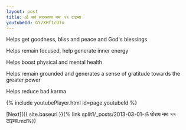 ```yaml
---
layout: post
title: ॐ सर्व लालसाया नमः ११ टाइम्स
youtubeId: GY7XHf1cUTo
---
```

 
 
Helps get goodness, bliss and peace and God's blessings
 
Helps remain focused, help generate inner energy 
 
Helps boost physical and mental health 
 
Helps remain grounded and generates a sense of gratitude towards the greater power 
 
Helps reduce bad karma
 
 
 
 


{% include youtubePlayer.html id=page.youtubeId %}
 
[Next]({{ site.baseurl }}{% link  split1/_posts/2013-03-01-ॐ घोराय नमः ११ टाइम्स.md%})
 
